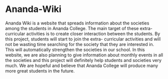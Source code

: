 # Ananda-Wiki
Ananda Wiki is a website that spreads information about the societies among the students in Ananda College. The main target of these extra-curricular activities is to create closer interaction between the students. By this project, students will start to join the extra- curricular activities and will not be wasting time searching for the society that they are interested in. This will automatically strengthen the societies in our school.   In this website, we are also planning to give information about monthly events in all the societies and this project will definitely help students and societies very much. We are hopeful and believe that Ananda College will produce many more great students in the future. 
